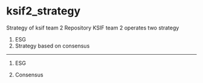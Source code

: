 # ksif2_strategy
Strategy of ksif team 2 Repository
KSIF team 2 operates two strategy
1. ESG
2. Strategy based on consensus
<hr>

1. ESG

2. Consensus
